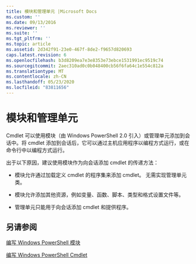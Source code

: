 ```yaml
---
title: 模块和管理单元 |Microsoft Docs
ms.custom: ''
ms.date: 09/13/2016
ms.reviewer: ''
ms.suite: ''
ms.tgt_pltfrm: ''
ms.topic: article
ms.assetid: 2d342f91-23e0-467f-8de2-f9657d820693
caps.latest.revision: 6
ms.openlocfilehash: b3d8209ea7e3e8353e73ebce1531991ec9519c74
ms.sourcegitcommit: 2aec310ad0c0b048400cb56f6fa64c1e554c812a
ms.translationtype: MT
ms.contentlocale: zh-CN
ms.lasthandoff: 05/23/2020
ms.locfileid: "83811656"
---
```

# <a name="modules-and-snap-ins"></a>模块和管理单元

Cmdlet 可以使用模块（由 Windows PowerShell 2.0 引入）或管理单元添加到会话中。将 cmdlet 添加到会话后，它可以通过主机应用程序以编程方式运行，或在命令行中以编程方式运行。

出于以下原因，建议使用模块作为向会话添加 cmdlet 的传递方法：

- 模块允许通过加载定义 cmdlet 的程序集来添加 cmdlet。 无需实现管理单元类。

- 模块允许添加其他资源，例如变量、函数、脚本、类型和格式设置文件等。

- 管理单元只能用于向会话添加 cmdlet 和提供程序。

## <a name="see-also"></a>另请参阅

[编写 Windows PowerShell 模块](writing-a-windows-powershell-module.md)

[编写 Windows PowerShell Cmdlet](../cmdlet/cmdlet-overview.md)
